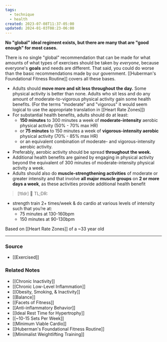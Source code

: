 ```yaml
---
tags:
  - technique
  - health
created: 2023-07-08T11:37-05:00
updated: 2024-01-03T08:23-06:00
---
```

**No "global" ideal regiment exists, but there are many that are "good enough" for most cases.**

There is no single "global" recommendation that can be made for what amounts of what types of exercises should be taken by *everyone*, because everyone's **goals** and needs are different. That said, you could do worse than the basic recommendations made by our government. [[Huberman's Foundational Fitness Routine]] covers all these bases.

- Adults should **move more and sit less throughout the day.** Some physical activity is better than none. Adults who sit less and do any amount of moderate-to-vigorous physical activity gain some health benefits. (For the terms "moderate" and "vigorous" it would seem logical to use the appropriate translation in [[Heart Rate Zones]])
- For substantial health benefits, adults should do at least:
    - **150 minutes** to 300 minutes a week of **moderate-intensity** aerobic physical activity (50% - 70% max HR)
    - or **75 minutes** to 150 minutes a week of **vigorous-intensity aerobic** physical activity (70% - 85% max HR)
    - or an equivalent combination of moderate- and vigorous-intensity aerobic activity.
- Preferably, aerobic activity should be spread **throughout the week.**
- Additional health benefits are gained by engaging in physical activity beyond the equivalent of 300 minutes of moderate-intensity physical activity a week.
- Adults should also do **muscle-strengthening activities** of moderate or greater intensity and that involve **all major muscle groups** on **2 or more days a week**, as these activities provide additional health benefit

> [!tldr] 💓 TL;DR:
- strength train 2+ times/week & do cardio at various levels of intensity such that you’re at:
    - 75 minutes at 130-160bpm
    - 150 minutes at 90-130bpm

Based on [[Heart Rate Zones]] of a ~33 year old

---

### Source
- [[Exercised]]

### Related Notes
- [[Chronic Inactivity]] 
- [[Chronic Low-Level Inflammation]] 
- [[Obesity, Smoking, & Inactivity]] 
- [[Balance]] 
- [[Facets of Fitness]] 
- [[Anti-inflammatory Behavior]] 
- [[Ideal Rest Time for Hypertrophy]] 
- [[~10-15 Sets Per Week]]
- [[Minimum Viable Cardio]]
- [[Huberman's Foundational Fitness Routine]]
- [[Minimalist Weightlifting Training]]